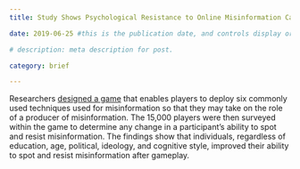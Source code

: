 ```yaml
---
title: Study Shows Psychological Resistance to Online Misinformation Can Be Developed From Fake News Game

date: 2019-06-25 #this is the publication date, and controls display order.

# description: meta description for post.

category: brief

---
```


Researchers [designed a game][link] that enables players to deploy six commonly used techniques used for misinformation so that they may take on the role of a producer of misinformation. The 15,000 players were then surveyed within the game to determine any change in a participant’s ability to spot and resist misinformation. The findings show that individuals, regardless of education, age, political, ideology, and cognitive style, improved their ability to spot and resist misinformation after gameplay.

[link]: https://www.nature.com/articles/s41599-019-0279-9#Abs1
